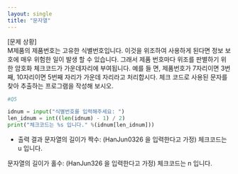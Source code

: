 ```yaml
---
layout: single
title: "문자열"
---
```


[문제 상황]  
M제품의 제품번호는 고유한 식별번호입니다. 이것을 위조하여 사용하게 된다면 정보 보호에 매우 위험한 일이 발생 할 수 있습니다. 그래서 제품 번호마다 위조를 판별하기 위한 암호화 체크코드가 가운데자리에 부여됩니다. 예를 들
면, 제품번호가 7자리이면 3번째, 10자리이면 5번째 자리가 가운데 자리라고 처리합시다. 체크 코드로 사용된 문자를 찾아 추출하는 프로그램을 작성해 보시오.

~~~python
#Q5

idnum = input("식별번호를 입력해주세요: ")
len_idnum = int((len(idnum) - 1) / 2)
print("체크코드는 %s 입니다." %(idnum[len_idnum]))
~~~

- 출력 결과
문자열의 길이가 짝수:
(HanJun0326 을 입력한다고 가정)
체크코드는 u 입니다.

문자열의 길이가 홀수:
(HanJun326 을 입력한다고 가정)
체크코드는 n 입니다.
